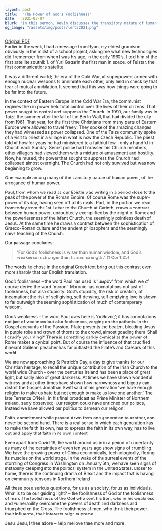 ```yaml
---
layout: post
title:  "The Power of God's Foolishness"
date:   2021-03-07
blurb: "In this sermon, Kevin discusses the transitory nature of human power and the enduring strength of God's wisdom. Drawing from his personal experiences and biblical teachings, he contrasts the might of superpowers like Rome and the seeming powerlessness of the Church. He emphasizes the importance of faith in navigating uncertain times and the need for each generation to make the faith its own."
og_image: "/assets/img/posts/lent32021.png"
---
```

[Original PDF](/assets/pdf/lent32021.pdf)    
Earlier in the week, I had a message from Ryan, my eldest grandson, obviously in the midst of a school project, asking me what new technologies did I remember from when I was his age, in the early 1960’s. I told him of the first satellite sputnik 1, of Yuri Gagarin the first man in space, of Telstar, the first communications satellite.

It was a different world; the era of the Cold War, of superpowers armed with enough nuclear weapons to annihilate each other, only held in check by that fear of mutual annihilation. It seemed that this was how things were going to be far into the future.

In the context of Eastern Europe in the Cold War Era, the communist regimes then in power held total control over the lives of their citizens. That power sought to control and suppress the Church. In 1990, our family was in Taize the summer after the fall of the Berlin Wall, that had divided the city from 1961. That year, for the first time Christians from many parts of Eastern Europe were allowed to travel freely. They spoke of the amazing changes they had witnessed as power collapsed. One of the Taize community spoke of a visit to priest in a village in what is now the Czech Republic. The priest told of how for years he had ministered to a faithful few – only a handful in Church each Sunday. Secret police had harassed his Church members, other villagers had viewed them with a mixture of amusement and hostility. Now, he mused, the power that sought to suppress the Church had collapsed almost overnight. The Church had not only survived but was now beginning to grow.

One example among many of the transitory nature of human power, of the arrogance of human power.

Paul, from whom we read as our Epistle was writing in a period close to the peak of the power of the Roman Empire. Of course Rome was the super-power of its day, having seen off all its rivals. Paul, in the portion we read from today from the 1st Letter to the Church at Corinth, draws a contrast between human power, undoubtedly exemplified by the might of Rome and the powerlessness of the infant Church, the seemingly pointless death of Jesus. At the same time he draws a contrast between the sophistication of Graeco-Roman culture and the ancient philosophers and the seemingly naïve teaching of the Church.

Our passage concludes:

> 'For God’s foolishness is wiser than human wisdom, and God’s weakness is stronger than human strength..' (1 Cor 1:25)

The words he chose in the original Greek text bring out this contrast even more sharply that our English translation.

God’s foolishness – the word Paul has used is 'μωρόν' from which we of course derive the word 'moron'. Moronic has connotations not just of foolishness, but also stupidity. God’s stupidity, the risk of creation, of incarnation; the risk of self giving, self denying, self emptying love is shown to far outweigh the seeming sophistication of much of contemporary wisdom.

God’s weakness – the word Paul uses here is 'ἀσθενές'; it has connotations not just of weakness but also feebleness, verging on the pathetic. In the Gospel accounts of the Passion, Pilate presents the beaten, bleeding Jesus in purple robe and crown of thorns to the crowd, almost goading them 'Shall I crucify your King?' There is something darkly comical as the power of Rome makes a cynical point. But of course the influence of that crucified itinerant Galilean preacher has far outlasted the Pilate’s and Caesars of this world.

We are now approaching St Patrick’s Day, a day to give thanks for our Christian heritage, to recall the unique contribution of the Irish Church to the world wide Church – over the centuries Ireland has been a place of great light, but sadly also of great darkness. At times we have shown wonderful witness and at other times have shown how narrowness and bigotry can distort the Gospel. Jonathan Swift said of his generation 'we have enough religion to make us hate but not enough to make us love one another.' The late Terrence O’Neill, in his final broadcast as Prime Minister of Northern Ireland, sadly observed; 'Our religion could have enriched our politics, Instead we have allowed our politics to demean our religion.'

Faith, commitment while passed down from one generation to another, can never be second hand. There is a real sense in which each generation has to make the faith its own, has to express the faith in its own way, has to live out and apply that faith in its own context.

Even apart from Covid 19, the world around us in in a period of uncertainty as many of the certainties of even ten years ago show signs of crumbling. We have the growing power of China economically, technologically, flexing its muscles on the world stage. In the wake of the surreal events of the storming of Congress in Washington on January 6th, we have seen signs of instability creeping into the political system in the United States. Closer to home, there is the continuing drama of Brexit and the impact that is having on community tensions in Northern Ireland

All these pose serious questions, for us as a society, for us as individuals. What is to be our guiding light? – the foolishness of God or the foolishness of man. The foolishness of the God who sent his Son, who in his weakness and vulnerability overcame the powers of death and darkness and triumphed on the Cross. The foolishness of men, who think their power, their influence, their interests reign supreme.

Jesu, Jesu, I thee adore – help me love thee more and more.
